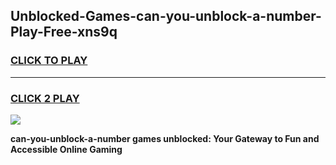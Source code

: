 
## Unblocked-Games-can-you-unblock-a-number-Play-Free-xns9q
<h3>
<a href="https://premium76.site?title=can-you-unblock-a-number&ref=23A">CLICK TO PLAY</a></h3>
<hr>

<h3>
<a href="https://premium76.site?title=can-you-unblock-a-number&ref=23A">CLICK 2 PLAY</a>
  
</h3>

<a href="https://premium76.site?title=can-you-unblock-a-number&ref=23A"><img src="https://clearcache.store/games.png"></a>


**can-you-unblock-a-number games unblocked: Your Gateway to Fun and Accessible Online Gaming**
